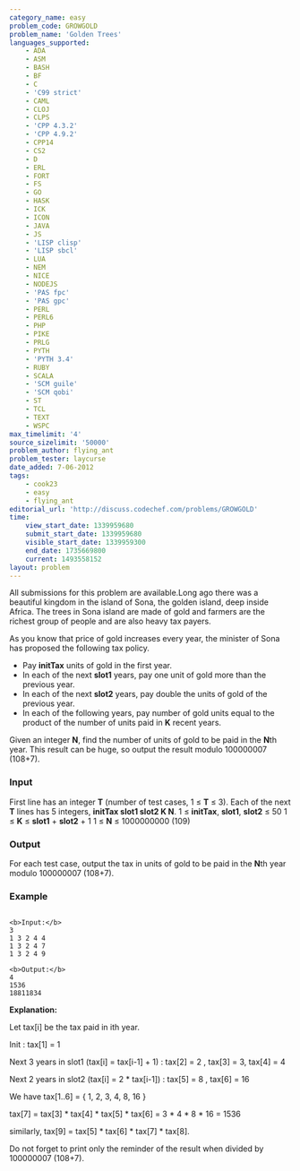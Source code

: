 ```yaml
---
category_name: easy
problem_code: GROWGOLD
problem_name: 'Golden Trees'
languages_supported:
    - ADA
    - ASM
    - BASH
    - BF
    - C
    - 'C99 strict'
    - CAML
    - CLOJ
    - CLPS
    - 'CPP 4.3.2'
    - 'CPP 4.9.2'
    - CPP14
    - CS2
    - D
    - ERL
    - FORT
    - FS
    - GO
    - HASK
    - ICK
    - ICON
    - JAVA
    - JS
    - 'LISP clisp'
    - 'LISP sbcl'
    - LUA
    - NEM
    - NICE
    - NODEJS
    - 'PAS fpc'
    - 'PAS gpc'
    - PERL
    - PERL6
    - PHP
    - PIKE
    - PRLG
    - PYTH
    - 'PYTH 3.4'
    - RUBY
    - SCALA
    - 'SCM guile'
    - 'SCM qobi'
    - ST
    - TCL
    - TEXT
    - WSPC
max_timelimit: '4'
source_sizelimit: '50000'
problem_author: flying_ant
problem_tester: laycurse
date_added: 7-06-2012
tags:
    - cook23
    - easy
    - flying_ant
editorial_url: 'http://discuss.codechef.com/problems/GROWGOLD'
time:
    view_start_date: 1339959680
    submit_start_date: 1339959680
    visible_start_date: 1339959300
    end_date: 1735669800
    current: 1493558152
layout: problem
---
```

All submissions for this problem are available.Long ago there was a beautiful kingdom in the island of Sona, the golden island, deep inside Africa. The trees in Sona island are made of gold and farmers are the richest group of people and are also heavy tax payers.

As you know that price of gold increases every year, the minister of Sona has proposed the following tax policy.

- Pay **initTax** units of gold in the first year.
- In each of the next **slot1** years, pay one unit of gold more than the previous year.
- In each of the next **slot2** years, pay double the units of gold of the previous year.
- In each of the following years, pay number of gold units equal to the product of the number of units paid in **K** recent years.


Given an integer **N**, find the number of units of gold to be paid in the **N**th year. This result can be huge, so output the result modulo 100000007 (108+7).

### Input

First line has an integer **T** (number of test cases, 1 ≤ **T** ≤ 3). Each of the next **T** lines has 5 integers, **initTax slot1 slot2 K N**.
1 ≤ **initTax**, **slot1**, **slot2** ≤ 50
1 ≤ **K** ≤ **slot1** + **slot2** + 1
1 ≤ **N** ≤ 1000000000 (109)

### Output

For each test case, output the tax in units of gold to be paid in the **N**th year modulo 100000007 (108+7).

### Example

```

<b>Input:</b>
3
1 3 2 4 4
1 3 2 4 7
1 3 2 4 9

<b>Output:</b>
4
1536
18811834

```

**Explanation:**

Let tax\[i\] be the tax paid in ith year.

Init : tax\[1\] = 1

Next 3 years in slot1 (tax\[i\] = tax\[i-1\] + 1) : tax\[2\] = 2 , tax\[3\] = 3, tax\[4\] = 4

Next 2 years in slot2 (tax\[i\] = 2 \* tax\[i-1\]) : tax\[5\] = 8 , tax\[6\] = 16

We have tax\[1..6\] = { 1, 2, 3, 4, 8, 16 }

tax\[7\] = tax\[3\] \* tax\[4\] \* tax\[5\] \* tax\[6\] = 3 \* 4 \* 8 \* 16 = 1536

similarly, tax\[9\] = tax\[5\] \* tax\[6\] \* tax\[7\] \* tax\[8\].

Do not forget to print only the reminder of the result when divided by 100000007 (108+7).